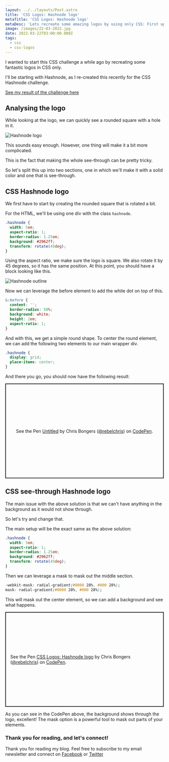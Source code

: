 ```yaml
---
layout: ../../layouts/Post.astro
title: 'CSS Logos: Hashnode logo'
metaTitle: 'CSS Logos: Hashnode logo'
metaDesc: 'Lets recreate some amazing logos by using only CSS: First up Hashnode'
image: /images/22-03-2022.jpg
date: 2022-03-22T03:00:00.000Z
tags:
  - css
  - css-logos
---
```


I wanted to start this CSS challenge a while ago by recreating some fantastic logos in CSS only.

I'll be starting with Hashnode, as I re-created this recently for the CSS Hashnode challenge.

[See my result of the challenge here](https://daily-dev-tips.pages.dev/posts/hashnode-is-taking-over-the-world/)

## Analysing the logo

While looking at the logo, we can quickly see a rounded square with a hole in it.

![Hashnode logo](https://cdn.hashnode.com/res/hashnode/image/upload/v1647152709324/BgqHEiR8w.png)

This sounds easy enough.
However, one thing will make it a bit more complicated.

This is the fact that making the whole see-through can be pretty tricky.

So let's split this up into two sections, one in which we'll make it with a solid color and one that is see-through.

## CSS Hashnode logo

We first have to start by creating the rounded square that is rotated a bit.

For the HTML, we'll be using one div with the class `hashnode`.

```css
.hashnode {
  width: 5em;
  aspect-ratio: 1;
  border-radius: 1.25em;
  background: #2962ff;
  transform: rotate(45deg);
}
```

Using the aspect ratio, we make sure the logo is square. We also rotate it by 45 degrees, so it has the same position.
At this point, you should have a block looking like this.

![Hashnode outline](https://cdn.hashnode.com/res/hashnode/image/upload/v1647153158198/ocqpgbvWV.png)

Now we can leverage the before element to add the white dot on top of this.

```css
&:before {
  content: '';
  border-radius: 50%;
  background: white;
  height: 2em;
  aspect-ratio: 1;
}
```

And with this, we get a simple round shape. To center the round element, we can add the following two elements to our main wrapper div.

```css
.hashnode {
  display: grid;
  place-items: center;
}
```

And there you go, you should now have the following result:

<p class="codepen" data-height="300" data-default-tab="result" data-slug-hash="yLpLKPG" data-user="rebelchris" style="height: 300px; box-sizing: border-box; display: flex; align-items: center; justify-content: center; border: 2px solid; margin: 1em 0; padding: 1em;">
  <span>See the Pen <a href="https://codepen.io/rebelchris/pen/yLpLKPG">
  Untitled</a> by Chris Bongers (<a href="https://codepen.io/rebelchris">@rebelchris</a>)
  on <a href="https://codepen.io">CodePen</a>.</span>
</p>
<script async src="https://cpwebassets.codepen.io/assets/embed/ei.js"></script>

## CSS see-through Hashnode logo

The main issue with the above solution is that we can't have anything in the background as it would not show through.

So let's try and change that.

The main setup will be the exact same as the above solution:

```css
.hashnode {
  width: 5em;
  aspect-ratio: 1;
  border-radius: 1.25em;
  background: #2962ff;
  transform: rotate(45deg);
}
```

Then we can leverage a mask to mask out the middle section.

```css
-webkit-mask: radial-gradient(#0000 28%, #000 28%);
mask: radial-gradient(#0000 28%, #000 28%);
```

This will mask out the center element, so we can add a background and see what happens.

<p class="codepen" data-height="300" data-default-tab="result" data-slug-hash="MWrWVQL" data-user="rebelchris" style="height: 300px; box-sizing: border-box; display: flex; align-items: center; justify-content: center; border: 2px solid; margin: 1em 0; padding: 1em;">
  <span>See the Pen <a href="https://codepen.io/rebelchris/pen/MWrWVQL">
  CSS Logos: Hashnode logo</a> by Chris Bongers (<a href="https://codepen.io/rebelchris">@rebelchris</a>)
  on <a href="https://codepen.io">CodePen</a>.</span>
</p>
<script async src="https://cpwebassets.codepen.io/assets/embed/ei.js"></script>

As you can see in the CodePen above, the background shows through the logo, excellent!
The mask option is a powerful tool to mask out parts of your elements.

### Thank you for reading, and let's connect!

Thank you for reading my blog. Feel free to subscribe to my email newsletter and connect on [Facebook](https://www.facebook.com/DailyDevTipsBlog) or [Twitter](https://twitter.com/DailyDevTips1)
